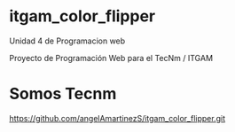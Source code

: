 # itgam_color_flipper

Unidad 4 de Programacion web

Proyecto de Programación Web para el TecNm / ITGAM

# Somos Tecnm

https://github.com/angelAmartinezS/itgam_color_flipper.git